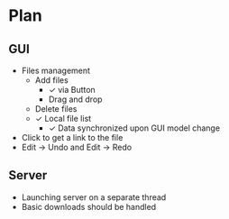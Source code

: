 # Plan

## GUI

* Files management
  * Add files
    * ✓ via Button
    * Drag and drop
  * Delete files
  * ✓ Local file list
    * ✓ Data synchronized upon GUI model change
* Click to get a link to the file
* Edit -> Undo and Edit -> Redo

## Server

* Launching server on a separate thread
* Basic downloads should be handled
